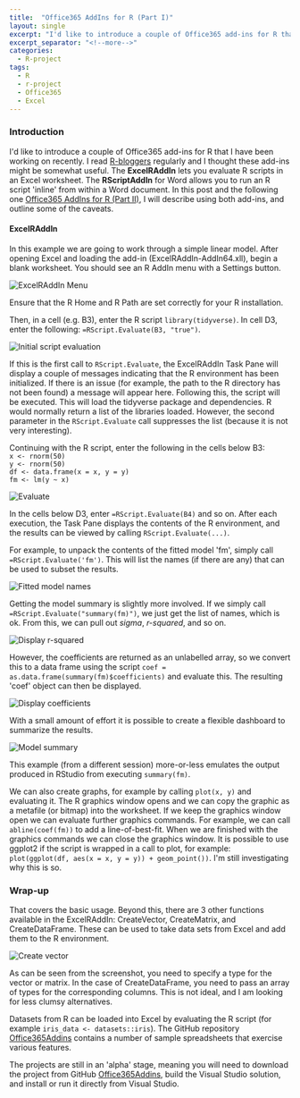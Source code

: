 ```yaml
---
title:  "Office365 AddIns for R (Part I)"
layout: single
excerpt: "I'd like to introduce a couple of Office365 add-ins for R that I have been working on recently. I read [R-bloggers](http://www.R-bloggers.com) regularly and I thought these add-ins might be somewhat useful."
excerpt_separator: "<!--more-->"
categories: 
  - R-project 
tags:
  - R 
  - r-project 
  - Office365 
  - Excel 
---
```


### Introduction
I'd like to introduce a couple of Office365 add-ins for R that I have been working on recently. I read [R-bloggers](http://www.R-bloggers.com) regularly and I thought these add-ins might be somewhat useful. The __ExcelRAddIn__ lets you evaluate R scripts in an Excel worksheet. The __RScriptAddIn__ for Word allows you to run an R script 'inline' from within a Word document. In this post and the following one [Office365 AddIns for R (Part II)](https://adam-gladstone.github.io/Office365AddIns-for-R-part-II/), I will describe using both add-ins, and outline some of the caveats. 

#### ExcelRAddIn
In this example we are going to work through a simple linear model. After opening Excel and loading the add-in (ExcelRAddIn-AddIn64.xll), begin a blank worksheet. You should see an R AddIn menu with a Settings button. 

![ExcelRAddIn Menu](https://adam-gladstone.github.io/assets/images/excel-r-addin-menu.png)

Ensure that the R Home and R Path are set correctly for your R installation.

Then, in a cell (e.g. B3), enter the R script `library(tidyverse)`. In cell D3, enter the following: `=RScript.Evaluate(B3, "true")`.

![Initial script evaluation](https://adam-gladstone.github.io/assets/images/load-library.png)

If this is the first call to `RScript.Evaluate`, the ExcelRAddIn Task Pane will display a couple of messages indicating that the R environment has been initialized. If there is an issue (for example, the path to the R directory has not been found) a message will appear here. Following this, the script will be executed. This will load the tidyverse package and dependencies. R would normally return a list of the libraries loaded. However, the second parameter in the `RScript.Evaluate` call suppresses the list (because it is not very interesting).

Continuing with the R script, enter the following in the cells below B3:  
`x <- rnorm(50)`  
`y <- rnorm(50)`  
`df <- data.frame(x = x, y = y)`  
`fm <- lm(y ~ x)`  

![Evaluate](https://adam-gladstone.github.io/assets/images/evaluate-script.png)

In the cells below D3, enter `=RScript.Evaluate(B4)` and so on. After each execution, the Task Pane displays the contents of the R environment, and the results can be viewed by calling `RScript.Evaluate(...)`. 

For example, to unpack the contents of the fitted model 'fm', simply call `=RScript.Evaluate('fm')`. This will list the names (if there are any) that can be used to subset the results.  

![Fitted model names](https://adam-gladstone.github.io/assets/images/fm-names.png)

Getting the model summary is slightly more involved. If we simply call `=RScript.Evaluate("summary(fm)")`, we just get the list of names, which is ok. From this, we can pull out *sigma*, *r-squared*, and so on.  

![Display r-squared](https://adam-gladstone.github.io/assets/images/r-squared.png)

However, the coefficients are returned as an unlabelled array, so we convert this to a data frame using the script `coef = as.data.frame(summary(fm)$coefficients)` and evaluate this. The resulting 'coef' object can then be displayed.  

![Display coefficients](https://adam-gladstone.github.io/assets/images/coefficients.png)

With a small amount of effort it is possible to create a flexible dashboard to summarize the results.

![Model summary](https://adam-gladstone.github.io/assets/images/summary.png)

This example (from a different session) more-or-less emulates the output produced in RStudio from executing `summary(fm)`.

We can also create graphs, for example by calling `plot(x, y)` and evaluating it. The R graphics window opens and we can copy the graphic as a metafile (or bitmap) into the worksheet. If we keep the graphics window open we can evaluate further graphics commands. For example, we can call `abline(coef(fm))` to add a line-of-best-fit. When we are finished with the graphics commands we can close the graphics window. It is possible to use ggplot2 if the script is wrapped in a call to plot, for example: `plot(ggplot(df, aes(x = x, y = y)) + geom_point())`. I'm still investigating why this is so.

### Wrap-up
That covers the basic usage. Beyond this, there are 3 other functions available in the ExcelRAddIn: CreateVector, CreateMatrix, and CreateDataFrame. These can be used to take data sets from Excel and add them to the R environment.  

![Create vector](https://adam-gladstone.github.io/assets/images/create-vector.png)

As can be seen from the screenshot, you need to specify a type for the vector or matrix. In the case of CreateDataFrame, you need to pass an array of types for the corresponding columns. This is not ideal, and I am looking for less clumsy alternatives.

Datasets from R can be loaded into Excel by evaluating the R script (for example `iris_data <- datasets::iris`). The GitHub repository [Office365Addins](https://github.com/Adam-Gladstone/Office365AddIns) contains a number of sample spreadsheets that exercise various features.

The projects are still in an 'alpha' stage, meaning you will need to download the project from GitHub [Office365Addins](https://github.com/Adam-Gladstone/Office365AddIns), build the Visual Studio solution, and install or run it directly from Visual Studio.
